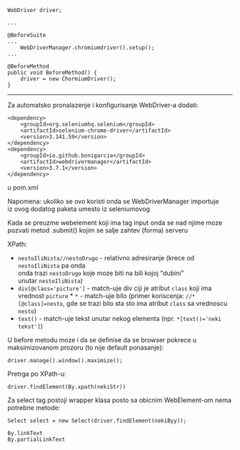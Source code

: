 

```
WebDriver driver;

...

@BeforeSuite
...
    WebDriverManager.chromiumdriver().setup();
...

@BeforeMethod
public void BeforeMethod() {
    driver = new ChormiumDriver();
}
```

---


Za automatsko pronalazenje i konfigurisanje WebDriver-a dodati:

```
<dependency>
    <groupId>org.seleniumhq.selenium</groupId>
    <artifactId>selenium-chrome-driver</artifactId>
    <version>3.141.59</version>
</dependency>
<dependency>
    <groupId>io.github.bonigarcia</groupId>
    <artifactId>webdrivermanager</artifactId>
    <version>3.7.1</version>
</dependency>
```
u pom.xml

Napomena: ukoliko se ovo koristi onda se WebDriverManager importuje   
          iz ovog dodatog paketa umesto iz seleniumovog  



Kada se preuzme webelement koji ima tag input onda se nad njime moze 
pozvati metod .submit() kojim se salje zahtev (forma) serveru


XPath:
* `nestoIliNista//nestoDrugo` - relativno adresiranje (krece od `nestoIliNista` pa onda  
                                  onda trazi `nestoDrugo` koje moze biti na bili kojoj "dubini"  
                                  unutar `nestoIliNista`)
* `div[@class='picture']` - match-uje div ciji je atribut `class` koji ima vrednost `picture`                                  * `*` - match-uje bilo (primer koriscenja: `//*[@class]=nesto`, gde se trazi bilo sta sto ima atribut `class`
        sa vrednoscu `nesto`)
* `text()` - match-uje tekst unutar nekog elementa (npr. `*[text()='neki tekst']`)



U before metodu moze i da se definise da se browser pokrece u maksimizovanom prozoru (to nije default ponasanje):
```
driver.manage().window().maximize();
```


Pretrga po XPath-u: 
```
driver.findElement(By.xpath(nekiStr))
```


Za select tag postoji wrapper klasa posto sa obicnim WebElement-om nema potrebne metode:
```
Select select = new Select(driver.findElement(nekiByy));
```


```
By.linkText
By.partialLinkText
```
